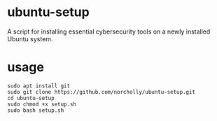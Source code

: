 # ubuntu-setup
 A script for installing essential cybersecurity tools on a newly installed Ubuntu system.

# usage

```
sudo apt install git
sudo git clone https://github.com/norcholly/ubuntu-setup.git
cd ubuntu-setup
sudo chmod +x setup.sh
sudo bash setup.sh
```

